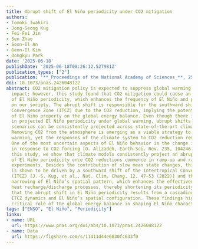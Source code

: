 ```yaml
---
title: Abrupt shift of El Niño periodicity under CO2 mitigation
authors:
- Tomoki Iwakiri
- Jong-Seong Kug
- Fei-Fei Jin
- Sen Zhao
- Soon-Il An
- Geon-Il Kim
- Dongkyu Park
date: '2025-06-18'
publishDate: '2025-06-18T08:26:12.527981Z'
publication_types: ["2"]
publication: '**_Proceedings of the National Academy of Sciences_**, 25, e2426048122'
doi: 10.1073/pnas.2426048122
abstract: CO2 mitigation policy is expected to suppress global warming and its climate
  impact; however, this study found that CO2 mitigation could cause an abrupt shortening
  of El Niño periodicity, which enhances the frequency of El Niño and potential influence
  on our society. The abrupt shift is responsible for the southward shift of the Intertropical
  Convergence Zone (ITCZ) due to the CO2 reduction, implying the potential constraint
  of El Niño property on the global energy balance. Even though there is a high uncertainty
  in projected El Niño periodicity under global warming, abrupt shifts in CO2 mitigation
  scenarios can be consistently projected across state-of-the-art climate models.
  Removing CO2 from the atmosphere is emerging as a viable strategy to mitigate global
  warming, yet the responses of the climate system to CO2 reduction remain uncertain.
  One of the most uncertain aspects of El Niño behavior is the change in periodicity
  in response to CO2 forcing [O. Alizadeh, Earth-Sci. Rev. 235, 104246 (2022)]. In
  this study, we show that climate models consistently project an abrupt shortening
  of El Niño periodicity once CO2 reductions commence in ramp-up and ramp-down CO2
  experiments. Besides the contribution of slow mean state changes, this phenomenon
  is shown to be driven by a southward shift of the Intertropical Convergence Zone
  (ITCZ) [J.-S. Kug, et al., Nat. Clim. Chang. 12, 47–53 (2022)] and the consequent
  narrowing of El Niño’s spatial pattern, which enhances the effectiveness of ocean
  heat recharge/discharge processes, thereby shortening its periodicity. This suggests
  that the abrupt shift in El Niño periodicity results from a cascading reaction involving
  ITCZ dynamics and El Niño’s spatial configuration. These findings highlight the
  critical role of the global energy balance in shaping El Niño characteristics.
tags: ["ENSO", "El Niño", "Periodicity"]
links:
- name: URL
  url: https://www.pnas.org/doi/abs/10.1073/pnas.2426048122
- name: Data
  url: https://figshare.com/s/11411d44e6830fc633f0
---
```

